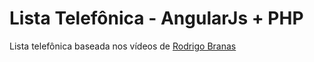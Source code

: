# Lista Telefônica - AngularJs + PHP

Lista telefônica baseada nos vídeos de [Rodrigo Branas](https://www.youtube.com/playlist?list=PLQCmSnNFVYnTD5p2fR4EXmtlR6jQJMbPb)